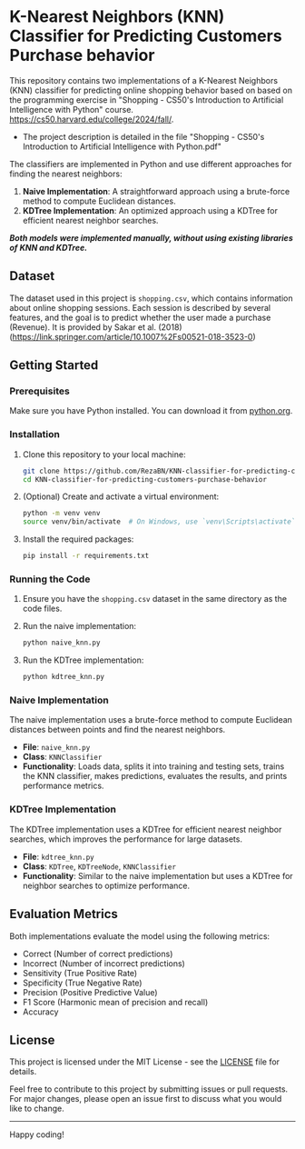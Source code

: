 # K-Nearest Neighbors (KNN) Classifier for Predicting Customers Purchase behavior

This repository contains two implementations of a K-Nearest Neighbors (KNN) classifier for predicting online shopping behavior based on based on the programming exercise in "Shopping - CS50's Introduction to Artificial Intelligence with Python" course.
https://cs50.harvard.edu/college/2024/fall/.

 * The project description is detailed in the file "Shopping - CS50's Introduction to Artificial Intelligence with Python.pdf"

The classifiers are implemented in Python and use different approaches for finding the nearest neighbors:

1. **Naive Implementation**: A straightforward approach using a brute-force method to compute Euclidean distances.
2. **KDTree Implementation**: An optimized approach using a KDTree for efficient nearest neighbor searches.

 ***Both models were implemented manually, without using existing libraries of KNN and KDTree.***
 
## Dataset

The dataset used in this project is `shopping.csv`, which contains information about online shopping sessions. Each session is described by several features, and the goal is to predict whether the user made a purchase (Revenue).
It is provided by Sakar et al. (2018) (https://link.springer.com/article/10.1007%2Fs00521-018-3523-0)

## Getting Started

### Prerequisites

Make sure you have Python installed. You can download it from [python.org](https://www.python.org/).

### Installation

1. Clone this repository to your local machine:
    ```sh
    git clone https://github.com/RezaBN/KNN-classifier-for-predicting-customers-purchase-behavior.git
    cd KNN-classifier-for-predicting-customers-purchase-behavior
    ```

2. (Optional) Create and activate a virtual environment:
    ```sh
    python -m venv venv
    source venv/bin/activate  # On Windows, use `venv\Scripts\activate`
    ```

3. Install the required packages:
    ```sh
    pip install -r requirements.txt
    ```

### Running the Code

1. Ensure you have the `shopping.csv` dataset in the same directory as the code files.

2. Run the naive implementation:
    ```sh
    python naive_knn.py
    ```

3. Run the KDTree implementation:
    ```sh
    python kdtree_knn.py
    ```

### Naive Implementation

The naive implementation uses a brute-force method to compute Euclidean distances between points and find the nearest neighbors.

- **File**: `naive_knn.py`
- **Class**: `KNNClassifier`
- **Functionality**: Loads data, splits it into training and testing sets, trains the KNN classifier, makes predictions, evaluates the results, and prints performance metrics.

### KDTree Implementation

The KDTree implementation uses a KDTree for efficient nearest neighbor searches, which improves the performance for large datasets.

- **File**: `kdtree_knn.py`
- **Class**: `KDTree`, `KDTreeNode`, `KNNClassifier`
- **Functionality**: Similar to the naive implementation but uses a KDTree for neighbor searches to optimize performance.

## Evaluation Metrics

Both implementations evaluate the model using the following metrics:
- Correct (Number of correct predictions)
- Incorrect (Number of incorrect predictions)
- Sensitivity (True Positive Rate)
- Specificity (True Negative Rate)
- Precision (Positive Predictive Value)
- F1 Score (Harmonic mean of precision and recall)
- Accuracy

## License

This project is licensed under the MIT License - see the [LICENSE](LICENSE) file for details.


Feel free to contribute to this project by submitting issues or pull requests. For major changes, please open an issue first to discuss what you would like to change.

---

Happy coding!
